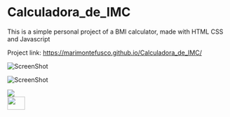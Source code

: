 # Calculadora_de_IMC
This is a simple personal project of a BMI calculator, made with HTML CSS and Javascript


Project link: https://marimontefusco.github.io/Calculadora_de_IMC/

![ScreenShot](https://marimontefusco.github.io/Calculadora_de_IMC/)

![ScreenShot](https://raw.github.com/marimontefusco/Calculadora_de_IMC/main/)

<div>
  <img src="../../imgs-pages.io/calculadora-imc.png" />
</div>  

<div>
  <a href="https://marimontefusco.github.io/Calculadora_de_IMC/">
  <img height="30" width="40" src="https://marimontefusco.github.io/Calculadora_de_IMC/" >
</div>


